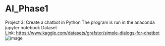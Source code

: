 # AI_Phase1
Project 3: Create a chatbot in Python
The program is run in the anaconda jupyter notebook
Dataset Link: https://www.kaggle.com/datasets/grafstor/simple-dialogs-for-chatbot
![image](https://github.com/BennyRogger/Create-a-chatbot-using-python/assets/146507933/58c52f80-3ac0-442c-9642-1b940f3f0366)

